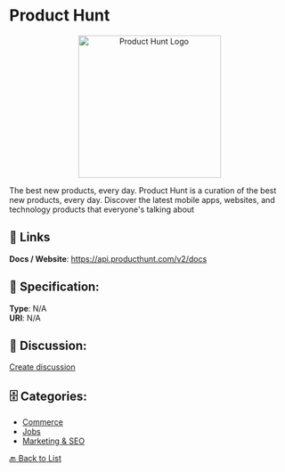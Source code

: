 # Product Hunt
<p align="center">
    <img width="256" src="https://raw.githubusercontent.com/apis-list/apis-list/main/apis/product-hunt/logo_256x256.png" alt="Product Hunt Logo"/>
</p>

The best new products, every day. Product Hunt is a curation of the best new products, every day. Discover the latest mobile apps, websites, and technology products that everyone's talking about

##  🔗 Links
**Docs / Website**: https://api.producthunt.com/v2/docs

## 🧬 Specification:
**Type**: N/A  
**URI**: N/A

## 💬 Discussion:
[Create discussion](https://github.com/apis-list/apis-list/discussions/new)

## 🗄️ Categories:
- [Commerce](https://github.com/apis-list/apis-list#commerce)
- [Jobs](https://github.com/apis-list/apis-list#jobs)
- [Marketing & SEO](https://github.com/apis-list/apis-list#marketing--seo)




[🔙 Back to List](https://github.com/apis-list/apis-list)
